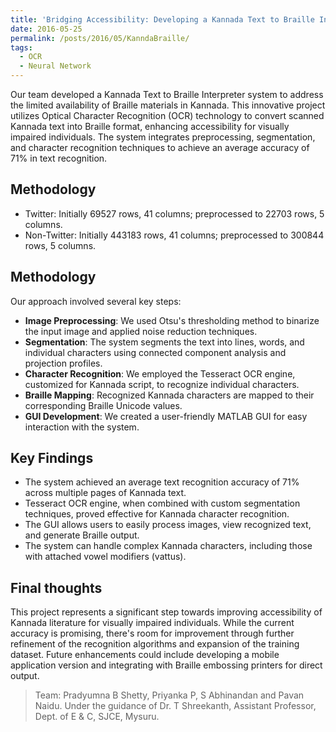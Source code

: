 ```yaml
---
title: 'Bridging Accessibility: Developing a Kannada Text to Braille Interpreter'
date: 2016-05-25
permalink: /posts/2016/05/KanndaBraille/
tags:
  - OCR
  - Neural Network
---
```


Our team developed a Kannada Text to Braille Interpreter system to address the limited availability of Braille materials in Kannada. This innovative project utilizes Optical Character Recognition (OCR) technology to convert scanned Kannada text into Braille format, enhancing accessibility for visually impaired individuals. The system integrates preprocessing, segmentation, and character recognition techniques to achieve an average accuracy of 71% in text recognition.

Methodology
------
* Twitter: Initially 69527 rows, 41 columns; preprocessed to 22703 rows, 5 columns.
* Non-Twitter: Initially 443183 rows, 41 columns; preprocessed to 300844 rows, 5 columns.

Methodology
------
Our approach involved several key steps:
* **Image Preprocessing**: We used Otsu's thresholding method to binarize the input image and applied noise reduction techniques.
* **Segmentation**: The system segments the text into lines, words, and individual characters using connected component analysis and projection profiles.
* **Character Recognition**: We employed the Tesseract OCR engine, customized for Kannada script, to recognize individual characters.
* **Braille Mapping**: Recognized Kannada characters are mapped to their corresponding Braille Unicode values.
* **GUI Development**: We created a user-friendly MATLAB GUI for easy interaction with the system.

Key Findings
------
* The system achieved an average text recognition accuracy of 71% across multiple pages of Kannada text.
* Tesseract OCR engine, when combined with custom segmentation techniques, proved effective for Kannada character recognition.
* The GUI allows users to easily process images, view recognized text, and generate Braille output.
* The system can handle complex Kannada characters, including those with attached vowel modifiers (vattus).


Final thoughts
------
This project represents a significant step towards improving accessibility of Kannada literature for visually impaired individuals. While the current accuracy is promising, there's room for improvement through further refinement of the recognition algorithms and expansion of the training dataset. Future enhancements could include developing a mobile application version and integrating with Braille embossing printers for direct output.

> Team: Pradyumna B Shetty, Priyanka P, S Abhinandan and Pavan Naidu. Under the guidance of Dr. T Shreekanth, Assistant Professor, Dept. of E & C, SJCE, Mysuru.